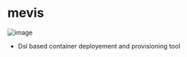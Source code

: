 # mevis
![image](https://github.com/user-attachments/assets/5e80a5ba-de74-4abb-bc79-55d8920827a9)
 - Dsl based container deployement and provisioning tool
